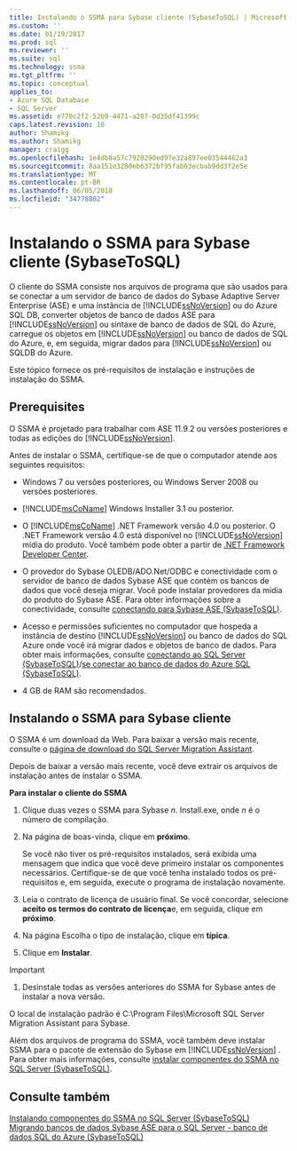 ```yaml
---
title: Instalando o SSMA para Sybase cliente (SybaseToSQL) | Microsoft Docs
ms.custom: ''
ms.date: 01/19/2017
ms.prod: sql
ms.reviewer: ''
ms.suite: sql
ms.technology: ssma
ms.tgt_pltfrm: ''
ms.topic: conceptual
applies_to:
- Azure SQL Database
- SQL Server
ms.assetid: e770c2f2-52b9-4471-a207-0d35df41399c
caps.latest.revision: 18
author: Shamikg
ms.author: Shamikg
manager: craigg
ms.openlocfilehash: 1e4db8a57c7928290ed97e32a897ee03544462a3
ms.sourcegitcommit: 8aa151e3280eb6372bf95fab63ecbab9dd3f2e5e
ms.translationtype: MT
ms.contentlocale: pt-BR
ms.lasthandoff: 06/05/2018
ms.locfileid: "34778802"
---
```

# <a name="installing-ssma--for-sybase-client-sybasetosql"></a>Instalando o SSMA para Sybase cliente (SybaseToSQL)
O cliente do SSMA consiste nos arquivos de programa que são usados para se conectar a um servidor de banco de dados do Sybase Adaptive Server Enterprise (ASE) e uma instância de [!INCLUDE[ssNoVersion](../../includes/ssnoversion_md.md)] ou do Azure SQL DB, converter objetos de banco de dados ASE para [!INCLUDE[ssNoVersion](../../includes/ssnoversion_md.md)] ou sintaxe de banco de dados de SQL do Azure, carregue os objetos em [!INCLUDE[ssNoVersion](../../includes/ssnoversion_md.md)] ou banco de dados de SQL do Azure, e, em seguida, migrar dados para [!INCLUDE[ssNoVersion](../../includes/ssnoversion_md.md)] ou SQLDB do Azure.  
  
Este tópico fornece os pré-requisitos de instalação e instruções de instalação do SSMA.  
  
## <a name="prerequisites"></a>Prerequisites  
O SSMA é projetado para trabalhar com ASE 11.9.2 ou versões posteriores e todas as edições do [!INCLUDE[ssNoVersion](../../includes/ssnoversion_md.md)].  
  
Antes de instalar o SSMA, certifique-se de que o computador atende aos seguintes requisitos:  
  
-   Windows 7 ou versões posteriores, ou Windows Server 2008 ou versões posteriores.  
  
-   [!INCLUDE[msCoName](../../includes/msconame_md.md)] Windows Installer 3.1 ou posterior.  
  
-   O [!INCLUDE[msCoName](../../includes/msconame_md.md)] .NET Framework versão 4.0 ou posterior. O .NET Framework versão 4.0 está disponível no [!INCLUDE[ssNoVersion](../../includes/ssnoversion_md.md)] mídia do produto. Você também pode obter a partir de [.NET Framework Developer Center](http://go.microsoft.com/fwlink/?LinkId=48882).  
  
-   O provedor do Sybase OLEDB/ADO.Net/ODBC e conectividade com o servidor de banco de dados Sybase ASE que contém os bancos de dados que você deseja migrar. Você pode instalar provedores da mídia do produto do Sybase ASE. Para obter informações sobre a conectividade, consulte [conectando para Sybase ASE &#40;SybaseToSQL&#41;](../../ssma/sybase/connecting-to-sybase-ase-sybasetosql.md).  
  
-   Acesso e permissões suficientes no computador que hospeda a instância de destino [!INCLUDE[ssNoVersion](../../includes/ssnoversion_md.md)] ou banco de dados do SQL Azure onde você irá migrar dados e objetos de banco de dados. Para obter mais informações, consulte [conectando ao SQL Server &#40;SybaseToSQL&#41;](../../ssma/sybase/connecting-to-sql-server-sybasetosql.md)/[se conectar ao banco de dados do Azure SQL &#40;SybaseToSQL&#41;](../../ssma/sybase/connecting-to-azure-sql-db-sybasetosql.md).  
  
-   4 GB de RAM são recomendados.  
  
## <a name="installing-the-ssma-for-sybase-client"></a>Instalando o SSMA para Sybase cliente  
O SSMA é um download da Web. Para baixar a versão mais recente, consulte o [página de download do SQL Server Migration Assistant](http://aka.ms/ssmaforsybase).  
  
Depois de baixar a versão mais recente, você deve extrair os arquivos de instalação antes de instalar o SSMA.  
  
**Para instalar o cliente do SSMA**  
  
1.  Clique duas vezes o SSMA para Sybase *n*. Install.exe, onde *n* é o número de compilação.  
  
2.  Na página de boas-vinda, clique em **próximo**.  
  
    Se você não tiver os pré-requisitos instalados, será exibida uma mensagem que indica que você deve primeiro instalar os componentes necessários. Certifique-se de que você tenha instalado todos os pré-requisitos e, em seguida, execute o programa de instalação novamente.  
  
3.  Leia o contrato de licença de usuário final. Se você concordar, selecione **aceito os termos do contrato de licença**e, em seguida, clique em **próximo**.  
  
4.  Na página Escolha o tipo de instalação, clique em **típica**.  
  
5.  Clique em **Instalar**.  
  
> [!IMPORTANT]  
> 1.  Desinstale todas as versões anteriores do SSMA for Sybase antes de instalar a nova versão.  
  
O local de instalação padrão é C:\Program Files\Microsoft SQL Server Migration Assistant para Sybase.  
  
Além dos arquivos de programa do SSMA, você também deve instalar SSMA para o pacote de extensão do Sybase em [!INCLUDE[ssNoVersion](../../includes/ssnoversion_md.md)] . Para obter mais informações, consulte [instalar componentes do SSMA no SQL Server &#40;SybaseToSQL&#41;](../../ssma/sybase/installing-ssma-components-on-sql-server-sybasetosql.md).  
  
## <a name="see-also"></a>Consulte também  
[Instalando componentes do SSMA no SQL Server &#40;SybaseToSQL&#41;](../../ssma/sybase/installing-ssma-components-on-sql-server-sybasetosql.md)  
[Migrando bancos de dados Sybase ASE para o SQL Server - banco de dados SQL do Azure &#40;SybaseToSQL&#41;](../../ssma/sybase/migrating-sybase-ase-databases-to-sql-server-azure-sql-db-sybasetosql.md)  
  
